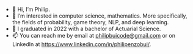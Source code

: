 - 👋 Hi, I’m Philip.
- 👀 I’m interested in computer science, mathematics. More specifically, the fields of probability, game theory, NLP, and deep learning.
- 🌱 I graduated in 2022 with a bachelor of Actuarial Science.
- 📫 You can reach me by email at philipbuicode@gmail.com or on LinkedIn at https://www.linkedin.com/in/philipenzobui/.
